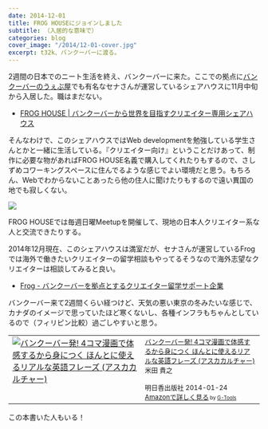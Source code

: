 ```yaml
---
date: 2014-12-01
title: FROG HOUSEにジョインしました
subtitle: （入居的な意味で）
categories: blog
cover_image: "/2014/12-01-cover.jpg"
excerpt: t32k、バンクーバーに渡る。
---
```


2週間の日本でのニート生活を終え、バンクーバーに来た。ここでの拠点に[バンクーバーのうぇぶ屋](http://webya.opdsgn.com/)でも有名なセナさんが運営しているシェアハウスに11月中旬から入居した。職はまだない。

+ [FROG HOUSE | バンクーバーから世界を目指すクリエイター専用シェアハウス](http://vancouverch.com/)

そんなわけで、このシェアハウスではWeb developmentを勉強している学生さんとかと一緒に生活している。『クリエイター向け』ということだけあって、制作に必要な物があればFROG HOUSE名義で購入してくれたりもするので、さしずめコワーキングスペースに住んでるような感じでよい環境だと思う。もちろん、Webでわからないことあったら他の住人に聞けたりもするので遠い異国の地でも寂しくない。

![](/mol/images/2014/12-01-fig01.jpg)

FROG HOUSEでは毎週日曜Meetupを開催して、現地の日本人クリエイター系な人と交流できたりする。

2014年12月現在、このシェアハウスは満室だが、セナさんが運営しているFrogでは海外で働きたいクリエイターの留学相談もやってるそうなので海外志望なクリエイターは相談してみると良い。

+ [Frog - バンクーバーを拠点とするクリエイター留学サポート企業](http://frogagent.com/)

バンクーバー来て2週間くらい経つけど、天気の悪い東京の冬みたいな感じで、カナダのイメージで思っていたほど寒くないし、各種インフラもちゃんとしているので（フィリピン比較）過ごしやすいと思う。

<table  border="0" cellpadding="5"><tr><td valign="top"><a href="http://www.amazon.co.jp/%E3%83%90%E3%83%B3%E3%82%AF%E3%83%BC%E3%83%90%E3%83%BC%E7%99%BA-4%E3%82%B3%E3%83%9E%E6%BC%AB%E7%94%BB%E3%81%A7%E4%BD%93%E6%84%9F%E3%81%99%E3%82%8B%E3%81%8B%E3%82%89%E8%BA%AB%E3%81%AB%E3%81%A4%E3%81%8F-%E3%81%BB%E3%82%93%E3%81%A8%E3%81%AB%E4%BD%BF%E3%81%88%E3%82%8B%E3%83%AA%E3%82%A2%E3%83%AB%E3%81%AA%E8%8B%B1%E8%AA%9E%E3%83%95%E3%83%AC%E3%83%BC%E3%82%BA-%E3%82%A2%E3%82%B9%E3%82%AB%E3%82%AB%E3%83%AB%E3%83%81%E3%83%A3%E3%83%BC-%E7%B1%B3%E7%94%B0/dp/4756916708%3FSubscriptionId%3D15SMZCTB9V8NGR2TW082%26tag%3Dwarikiru-22%26linkCode%3Dxm2%26camp%3D2025%26creative%3D165953%26creativeASIN%3D4756916708" target="_blank"><img src="http://ecx.images-amazon.com/images/I/51s4neRMsnL._SL160_.jpg" border="0" alt="バンクーバー発!  4コマ漫画で体感するから身につく ほんとに使えるリアルな英語フレーズ (アスカカルチャー)" /></a></td><td valign="top"><font size="-1"><a href="http://www.amazon.co.jp/%E3%83%90%E3%83%B3%E3%82%AF%E3%83%BC%E3%83%90%E3%83%BC%E7%99%BA-4%E3%82%B3%E3%83%9E%E6%BC%AB%E7%94%BB%E3%81%A7%E4%BD%93%E6%84%9F%E3%81%99%E3%82%8B%E3%81%8B%E3%82%89%E8%BA%AB%E3%81%AB%E3%81%A4%E3%81%8F-%E3%81%BB%E3%82%93%E3%81%A8%E3%81%AB%E4%BD%BF%E3%81%88%E3%82%8B%E3%83%AA%E3%82%A2%E3%83%AB%E3%81%AA%E8%8B%B1%E8%AA%9E%E3%83%95%E3%83%AC%E3%83%BC%E3%82%BA-%E3%82%A2%E3%82%B9%E3%82%AB%E3%82%AB%E3%83%AB%E3%83%81%E3%83%A3%E3%83%BC-%E7%B1%B3%E7%94%B0/dp/4756916708%3FSubscriptionId%3D15SMZCTB9V8NGR2TW082%26tag%3Dwarikiru-22%26linkCode%3Dxm2%26camp%3D2025%26creative%3D165953%26creativeASIN%3D4756916708" target="_blank">バンクーバー発!  4コマ漫画で体感するから身につく ほんとに使えるリアルな英語フレーズ (アスカカルチャー)</a><img src="http://www.assoc-amazon.jp/e/ir?t=warikiru-22&l=ur2&o=9" width="1" height="1" style="border: none;" alt="" /><br />米田 貴之 <br /><br />明日香出版社  2014-01-24<br /><a href="http://www.amazon.co.jp/%E3%83%90%E3%83%B3%E3%82%AF%E3%83%BC%E3%83%90%E3%83%BC%E7%99%BA-4%E3%82%B3%E3%83%9E%E6%BC%AB%E7%94%BB%E3%81%A7%E4%BD%93%E6%84%9F%E3%81%99%E3%82%8B%E3%81%8B%E3%82%89%E8%BA%AB%E3%81%AB%E3%81%A4%E3%81%8F-%E3%81%BB%E3%82%93%E3%81%A8%E3%81%AB%E4%BD%BF%E3%81%88%E3%82%8B%E3%83%AA%E3%82%A2%E3%83%AB%E3%81%AA%E8%8B%B1%E8%AA%9E%E3%83%95%E3%83%AC%E3%83%BC%E3%82%BA-%E3%82%A2%E3%82%B9%E3%82%AB%E3%82%AB%E3%83%AB%E3%83%81%E3%83%A3%E3%83%BC-%E7%B1%B3%E7%94%B0/dp/4756916708%3FSubscriptionId%3D15SMZCTB9V8NGR2TW082%26tag%3Dwarikiru-22%26linkCode%3Dxm2%26camp%3D2025%26creative%3D165953%26creativeASIN%3D4756916708" target="_blank">Amazonで詳しく見る</a></font><font size="-2"> by <a href="http://www.goodpic.com/mt/aws/index.html" >G-Tools</a></font></td></tr></table>

この本書いた人もいる！
